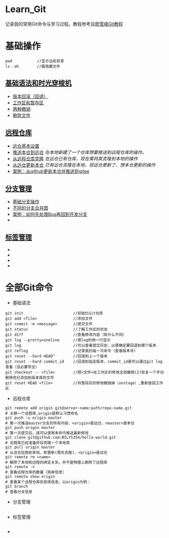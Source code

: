 # Learn_Git
记录我的常用Git命令与学习过程。教程参考自[廖雪峰Git教程](https://www.liaoxuefeng.com/wiki/896043488029600)  
# 基础操作
```
pwd           //显示当前目录
ls -ah        //看隐藏文件
```
## [基础语法和时光穿梭机](./basic_grammer.md)

- [版本回滚（回退）](./basic_grammer.md#1)
- [工作区和暂存区](./basic_grammer.md#2)
- [两种撤销](./basic_grammer.md#3)
- [删除文件](./basic_grammer.md#4)  
## [远程仓库](./remote_repository.md)
- [远仓基本设置](./remote_repository.md#1)
- [推送本仓到远仓](./remote_repository.md#2)   *在本地新建了一个仓库想要推送到远程仓库的操作。*
- [从远程仓库克隆](./remote_repository.md#3) *在远仓已有仓库，现在需将其克隆到本地的操作*
- [从远仓更新本仓](./remote_repository.md#4) *已有远仓克隆在本地，现远仓更新了，想本仓更新的操作*
- [案例：从github更新本仓并推送到gitee](./remote_repository.md#5)  
## [分支管理](./branch_manage.md)
- [基础分支操作](./branch_manage.md#1)
- [不同的分支合并图](./branch_manage.md#2)
- [案例：如何先处理Bug再回到开发分支](./branch_manage.md#3)
- [](./branch_manage.md#4)    

## [标签管理](./label_manage.md)
- [](./label_manage.md#1)
- [](./label_manage.md#2)
- [](./label_manage.md#3)
- [](./label_manage.md#4)  



# 全部Git命令

- 基础语法

```
git init                      //初始化Git仓库
git add <file>                //添加文件
git commit -m <message>       //提交文件
git status                    //了解工作区的状态
git diff                      //查看修改内容（有什么不同）
git log --pretty=oneline      //使log的用一行显示
git log                       //可以查看提交历史，以便确定要回退到哪个版本
git reflog                    //记录我的每一次命令（查看版本号）
git reset --hard HEAD^        //回滚到上一个版本
git reset --hard commit_id    //回滚到指定版本，commit_id是可以通过git log查看（没必要写全）
git checkout -- <file>        //把<文件>在工作区的修改全部撤销(2)恢复一个手动删除但已添加到版本库的文件
git reset HEAD <file>         //将暂存区的修改撤销掉（unstage）,重新放回工作区
```

- 远程仓库

```
git remote add origin git@server-name:path/repo-name.git              # 关联一个远程库,origin是默认习惯命名
git push -u origin master                                             # 第一次推送master分支的所有内容，<origin>是远仓，<master>是本仓
git push origin master                                                # 第一次提交后，就可以使用本命令推送最新修改
git clone git@github.com:BILY5354/hello-world.git                     # 远程库已经准备好后克隆一个本地库
git pull origin master                                                # 从远仓拉取到本地，即更新(需先克隆)，<origin>是远仓
git remote rm <name>                                                  # 解除了本地和远程的绑定关系，并不是物理上删除了远程库
git remote -v                                                         # 查看远程仓库的数量（简单信息）
git remote show origin                                                # 查看某个远程仓库的具体信息，以origin为例：
git branch                                                            # 查看分支信息
```

- 分支管理

```

```

- 标签管理

```
```



- 


